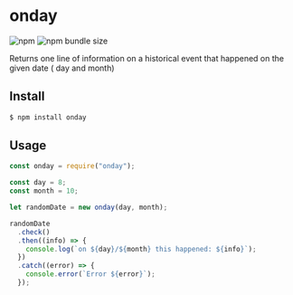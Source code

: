 # onday

![npm](https://img.shields.io/npm/v/onday)
![npm bundle size](https://img.shields.io/bundlephobia/min/onday)

Returns one line of information on a historical event that happened on the given date ( day and month)

## Install

```js
$ npm install onday
```

## Usage

```js
const onday = require("onday");

const day = 8;
const month = 10;

let randomDate = new onday(day, month);

randomDate
  .check()
  .then((info) => {
    console.log(`on ${day}/${month} this happened: ${info}`);
  })
  .catch((error) => {
    console.error(`Error ${error}`);
  });
```
